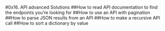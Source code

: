 #0x16. API advanced Solutions
##How to read API documentation to find the endpoints you’re looking for
##How to use an API with pagination
##How to parse JSON results from an API
##How to make a recursive API call
##How to sort a dictionary by value
